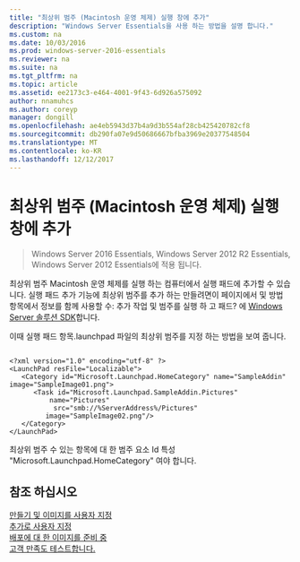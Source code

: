 ```yaml
---
title: "최상위 범주 (Macintosh 운영 체제) 실행 창에 추가"
description: "Windows Server Essentials을 사용 하는 방법을 설명 합니다."
ms.custom: na
ms.date: 10/03/2016
ms.prod: windows-server-2016-essentials
ms.reviewer: na
ms.suite: na
ms.tgt_pltfrm: na
ms.topic: article
ms.assetid: ee2173c3-e464-4001-9f43-6d926a575092
author: nnamuhcs
ms.author: coreyp
manager: dongill
ms.openlocfilehash: ae4eb5943d37b4a9d3b554af28cb425420782cf8
ms.sourcegitcommit: db290fa07e9d50686667bfba3969e20377548504
ms.translationtype: MT
ms.contentlocale: ko-KR
ms.lasthandoff: 12/12/2017
---
```

# <a name="add-top-level-categories-to-the-launchpad-macintosh-operating-system"></a>최상위 범주 (Macintosh 운영 체제) 실행 창에 추가

>Windows Server 2016 Essentials, Windows Server 2012 R2 Essentials, Windows Server 2012 Essentials에 적용 됩니다.

최상위 범주 Macintosh 운영 체제를 실행 하는 컴퓨터에서 실행 패드에 추가할 수 있습니다. 실행 패드 추가 기능에 최상위 범주를 추가 하는 만들려면이 페이지에서 및 방법 항목에서 정보를 함께 사용할 수: 추가 작업 및 범주를 실행 하 고 패드? 에 [Windows Server 솔루션 SDK](https://go.microsoft.com/fwlink/?LinkID=248648)합니다.  
  
 이때 실행 패드 항목.launchpad 파일의 최상위 범주를 지정 하는 방법을 보여 줍니다.  
  
```  
  
<?xml version="1.0" encoding="utf-8" ?>  
<LaunchPad resFile="Localizable">  
   <Category id="Microsoft.Launchpad.HomeCategory" name="SampleAddin"  image="SampleImage01.png">  
      <Task id="Microsoft.Launchpad.SampleAddin.Pictures"   
          name="Pictures"       
           src="smb://%ServerAddress%/Pictures"   
         image="SampleImage02.png"/>  
   </Category>  
</LaunchPad>  
```  
  
 최상위 범주 수 있는 항목에 대 한 범주 요소 Id 특성 "Microsoft.Launchpad.HomeCategory" 여야 합니다.  
  
## <a name="see-also"></a>참조 하십시오  
 [만들기 및 이미지를 사용자 지정](Creating-and-Customizing-the-Image.md)   
 [추가로 사용자 지정](Additional-Customizations.md)   
 [배포에 대 한 이미지를 준비 중](Preparing-the-Image-for-Deployment.md)   
 [고객 만족도 테스트합니다.](Testing-the-Customer-Experience.md)